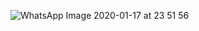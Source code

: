 ![WhatsApp Image 2020-01-17 at 23 51 56](https://user-images.githubusercontent.com/43994061/72630457-f4939380-3984-11ea-9460-8bea9b552611.jpeg)
